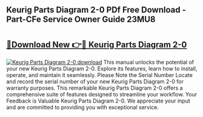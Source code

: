 ## Keurig Parts Diagram 2-0 PDf Free Download - Part-CFe Service Owner Guide 23MU8

# <h2><a href="http://dfhdlw.blite.top/?on=Keurig+Parts+Diagram+2-0">🔗Download New 👉🔴 Keurig Parts Diagram 2-0</a></h2>

[![Keurig Parts Diagram 2-0 download](https://i.imgur.com/lujVjoI.png)](http://dfhdlw.blite.top/?on=Keurig+Parts+Diagram+2-0)
This manual unlocks the potential of your new Keurig Parts Diagram 2-0. Explore its features, learn how to install, operate, and maintain it seamlessly. Please Note the Serial Number Locate and record the serial number of your new Keurig Parts Diagram 2-0 for warranty purposes. This remarkable Keurig Parts Diagram 2-0 offers a comprehensive suite of features designed to streamline your workflow. Your Feedback is Valuable Keurig Parts Diagram 2-0. We appreciate your input and are committed to providing you with exceptional service.
